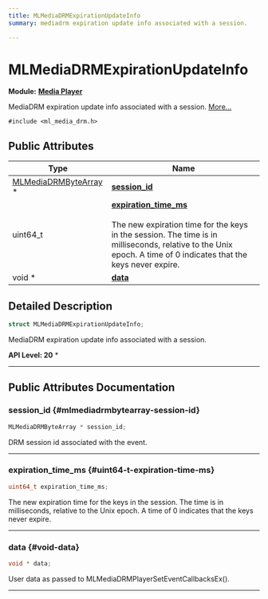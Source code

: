 ```yaml
---
title: MLMediaDRMExpirationUpdateInfo
summary: mediadrm expiration update info associated with a session. 

---
```


# MLMediaDRMExpirationUpdateInfo

**Module:** **[Media Player](/api-ref/api/Modules/group___media_player/group___media_player.md)**



MediaDRM expiration update info associated with a session.  [More...](#detailed-description)


`#include <ml_media_drm.h>`

## Public Attributes

| Type           | Name           |
| -------------- | -------------- |
| [MLMediaDRMByteArray](/api-ref/api/Modules/group___media_player/struct_m_l_media_d_r_m_byte_array.md) * | **[session_id](/api-ref/api/Modules/group___media_player/struct_m_l_media_d_r_m_expiration_update_info.md#mlmediadrmbytearray-session-id)**  |
| uint64_t | **[expiration_time_ms](/api-ref/api/Modules/group___media_player/struct_m_l_media_d_r_m_expiration_update_info.md#uint64-t-expiration-time-ms)** <br></br>The new expiration time for the keys in the session. The time is in milliseconds, relative to the Unix epoch. A time of 0 indicates that the keys never expire.  |
| void * | **[data](/api-ref/api/Modules/group___media_player/struct_m_l_media_d_r_m_expiration_update_info.md#void-data)**  |

## Detailed Description

```cpp
struct MLMediaDRMExpirationUpdateInfo;
```

MediaDRM expiration update info associated with a session. 




**API Level:
 20**
  * 




-----------
## Public Attributes Documentation

### session_id {#mlmediadrmbytearray-session-id}

```cpp
MLMediaDRMByteArray * session_id;
```


DRM session id associated with the event. 





-----------

### expiration_time_ms {#uint64-t-expiration-time-ms}

```cpp
uint64_t expiration_time_ms;
```

The new expiration time for the keys in the session. The time is in milliseconds, relative to the Unix epoch. A time of 0 indicates that the keys never expire. 





-----------

### data {#void-data}

```cpp
void * data;
```


User data as passed to MLMediaDRMPlayerSetEventCallbacksEx(). 





-----------

